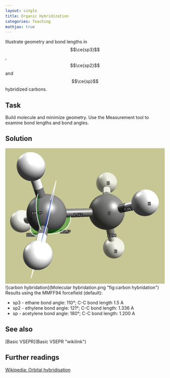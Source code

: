 ```yaml
---
layout: single
title: Organic Hybridization
categories: Teaching
mathjax: true
---
```



Illustrate geometry and bond lengths in $$\ce{sp3}$$, $$\ce{sp2}$$ and $$\ce{sp}$$ hybridized carbons.

Task
----

Build molecule and minimize geometry. Use the Measurement tool to examine bond lengths and bond angles.

Solution
--------

![sp3 hybridation](Hybridation.png "fig:sp3 hybridation") ![carbon hybridation](Molecular hybridation.png "fig:carbon hybridation") Results using the MMFF94 forcefield (default):

-   sp3 - ethane bond angle: 110°; C-C bond length 1.5 A
-   sp2 - ethylene bond angle: 121°; C-C bond length: 1.336 A
-   sp - acetylene bond angle: 180°; C-C bond length: 1.200 A

See also
--------

[Basic VSEPR](Basic VSEPR "wikilink")

Further readings
----------------

[Wikipedia: Orbital hybridisation](http://en.wikipedia.org/wiki/Orbital_hybridisation)

